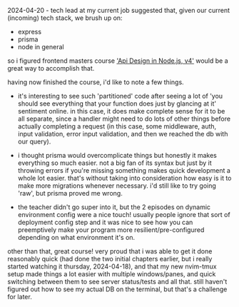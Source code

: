 2024-04-20 - tech lead at my current job suggested that, given our current (incoming) tech stack, we brush up on:
- express
- prisma
- node in general

so i figured frontend masters course ['Api Design in Node.js, v4'](https://frontendmasters.com/courses/api-design-nodejs-v4) would be
a great way to accomplish that.

having now finished the course, i'd like to note a few things.

- it's interesting to see such 'partitioned' code after seeing a lot of 'you should see
  everything that your function does just by glancing at it' sentiment online. in this case, it does
  make complete sense for it to be all separate, since a handler might need to do
  lots of other things before actually completing a request (in this case, some middleware, auth,
  input validation, error input validation, and then we reached the db with our
  query).

- i thought prisma would overcomplicate things but honestly it makes everything so
  much easier. not a big fan of its syntax but just by it throwing errors if you're
  missing something makes quick development a whole lot easier. that's without
  taking into consideration how easy is it to make more migrations whenever
  necessary. i'd still like to try going 'raw', but prisma proved me wrong. 

- the teacher didn't go super into it, but the 2 episodes on dynamic environment
  config were a nice touch! usually people ignore that sort of deployment config
  step and it was nice to see how you can preemptively make your program more
  resilient/pre-configured depending on what environment it's on.

other than that, great course! very proud that i was able to get it done
reasonably quick (had done the two initial chapters earlier, but i really started
watching it thursday, 2024-04-18), and that my new nvim-tmux setup made things a lot
easier with multiple windows/panes, and quick switching between them to see server
status/tests and all that. still haven't figured out how to see my actual DB on the
terminal, but that's a challenge for later.
